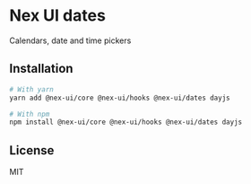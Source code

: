 # Nex UI dates

Calendars, date and time pickers

## Installation

```bash
# With yarn
yarn add @nex-ui/core @nex-ui/hooks @nex-ui/dates dayjs

# With npm
npm install @nex-ui/core @nex-ui/hooks @nex-ui/dates dayjs
```

## License

MIT

